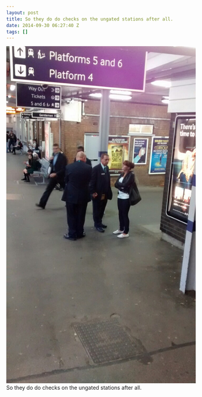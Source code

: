 ```yaml
---
layout: post
title: So they do do checks on the ungated stations after all.
date: 2014-09-30 06:27:40 Z
tags: []
---
```

![](/media/2014/09/98790880052.jpg)
So they do do checks on the ungated stations after all.
